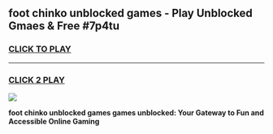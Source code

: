 
## foot chinko unblocked games - Play Unblocked Gmaes & Free #7p4tu
<h3>
<a href="https://premium.freeplayer.one?title=foot_chinko_unblocked_games&ref=01M">CLICK TO PLAY</a></h3>
<hr>

<h3>
<a href="https://premium.freeplayer.one?title=foot_chinko_unblocked_games&ref=01M">CLICK 2 PLAY</a>
  
</h3>

<a href="https://premium.freeplayer.one?title=foot_chinko_unblocked_games&ref=01M"><img src="https://clearcache.store/games.png"></a>


**foot chinko unblocked games games unblocked: Your Gateway to Fun and Accessible Online Gaming**
